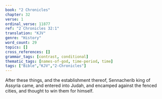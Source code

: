 ```yaml
---
book: "2 Chronicles"
chapter: 32
verse: 1
ordinal_verse: 11877
ref: "2 Chronicles 32:1"
translation: "KJV"
genre: "History"
word_count: 29
topics: []
cross_references: []
grammar_tags: [contrast, conditional]
thematic_tags: [names-of-god, time-period, time]
tags: ["Bible","KJV","2-Chronicles"]
---
```

After these things, and the establishment thereof, Sennacherib king of Assyria came, and entered into Judah, and encamped against the fenced cities, and thought to win them for himself.
